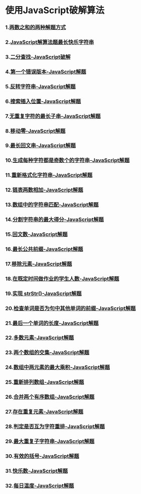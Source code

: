# 使用JavaScript破解算法

### 1.[两数之和的两种解题方式](https://juejin.cn/post/7126779227390607368)
### 2.[JavaScript解算法题最长快乐字符串](https://juejin.cn/post/7127140533343879181)
### 3.[二分查找-JavaScript破解](https://juejin.cn/post/7127656539313143822)
### 4.[第一个错误版本-JavaScript解题](https://juejin.cn/post/7128029782767304718)
### 5.[反转字符串-JavaScript解题](https://juejin.cn/post/7128398456753750030)
### 6.[搜索插入位置-JavaScript解题](https://juejin.cn/post/7128675995225161735)
### 7.[无重复字符的最长子串-JavaScript解题](https://juejin.cn/post/7129154973639639077)
### 8.[移动零-JavaScript解题](https://juejin.cn/post/7129513929289498638)
### 9.[最长回文串-JavaScript解题](https://juejin.cn/post/7129886029162479652)
### 10.[生成每种字符都是奇数个的字符串-JavaScript解题](https://juejin.cn/post/7130255506329272351)
### 11.[重新格式化字符串-JavaScript解题](https://juejin.cn/post/7130624201547300871)
### 12.[链表两数相加-JavaScript解题](https://juejin.cn/post/7131005623168794661)
### 13.[数组中的字符串匹配-JavaScript解题](https://juejin.cn/post/7131363797641461774)
### 14.[分割字符串的最大得分-JavaScript解题](https://juejin.cn/post/7131740322287058957)
### 15.[回文数-JavaScript解题](https://juejin.cn/post/7132120029159489572)
### 16.[最长公共前缀-JavaScript解题](https://juejin.cn/post/7132850825801498637)
### 17.[移除元素-JavaScript解题](https://juejin.cn/post/7132850825801498637)
### 18.[在既定时间做作业的学生人数-JavaScript解题](https://juejin.cn/post/7133585383602225160)
### 19.[实现 strStr()-JavaScript解题](https://juejin.cn/post/7133973002672799751)
### 20.[检查单词是否为句中其他单词的前缀-JavaScript解题](https://juejin.cn/post/7134350957361496100)
### 21.[最后一个单词的长度-JavaScript解题](https://juejin.cn/post/7134577066925621279)
### 22.[多数元素-JavaScript解题](https://juejin.cn/post/7135453823736217637)

### 23.[两个数组的交集-JavaScript解题](https://juejin.cn/post/7135816871344865287)
### 24.[数组中两元素的最大乘积-JavaScript解题](https://juejin.cn/post/7136553705494544420)
### 25.[重新排列数组-JavaScript解题](https://juejin.cn/post/7137298789659836429)
### 26.[合并两个有序数组-JavaScript解题](https://juejin.cn/post/7139906306797731854)
### 27.[存在重复元素-JavaScript解题](https://juejin.cn/post/7140280746379313183)
### 28.[判定是否互为字符重排-JavaScript解题](https://juejin.cn/post/7148439523477684260)
### 29.[最大重复子字符串-JavaScript解题](https://juejin.cn/post/7148810623726878727)
### 30.[有效的括号-JavaScript解题](https://juejin.cn/post/7149007762087739400)
### 31.[快乐数-JavaScript解题](https://juejin.cn/post/7149539647809388580)
### 32.[每日温度-JavaScript解题](https://juejin.cn/post/7149913924798775310)
